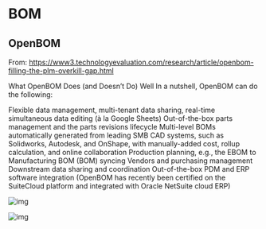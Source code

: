 # BOM

## OpenBOM
From: https://www3.technologyevaluation.com/research/article/openbom-filling-the-plm-overkill-gap.html

What OpenBOM Does (and Doesn’t Do) Well
In a nutshell, OpenBOM can do the following:
 
Flexible data management, multi-tenant data sharing, real-time simultaneous data editing (à la Google Sheets)
Out-of-the-box parts management and the parts revisions lifecycle
Multi-level BOMs automatically generated from leading SMB CAD systems, such as Solidworks, Autodesk, and OnShape, with manually-added cost, rollup calculation, and online collaboration
Production planning, e.g., the EBOM to Manufacturing BOM (BOM) syncing
Vendors and purchasing management
Downstream data sharing and coordination
Out-of-the-box PDM and ERP software integration (OpenBOM has recently been certified on the SuiteCloud platform and integrated with Oracle NetSuite cloud ERP)

![img](https://www3.technologyevaluation.com/getattachment/82d5d26f-451d-53c7-9617-85673b875ba8/OpenBOM-Design2Purchase.png?source=tw2&ext=.png&width=834)

![img](https://www3.technologyevaluation.com/getattachment/fe4c043f-57e1-535e-8c78-4fc471eca23a/OpenBOM-Network-(1).png?source=tw2&ext=.png&width=834)